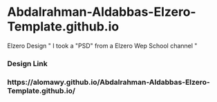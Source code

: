 # Abdalrahman-Aldabbas-Elzero-Template.github.io
Elzero Design " I took a "PSD" from a Elzero Wep School channel "
<h3>Design Link<h3/> <p>https://alomawy.github.io/Abdalrahman-Aldabbas-Elzero-Template.github.io/<p/>
